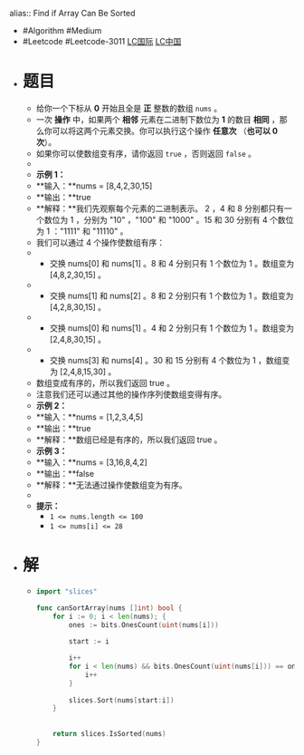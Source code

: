 alias:: Find if Array Can Be Sorted

- #Algorithm #Medium
- #Leetcode #Leetcode-3011 [LC国际](https://leetcode.com/problems/find-if-array-can-be-sorted/) [LC中国](https://leetcode.cn/problems/find-if-array-can-be-sorted/)
- # 题目
	- 给你一个下标从 **0** 开始且全是 **正** 整数的数组 `nums` 。
	- 一次 **操作** 中，如果两个 **相邻** 元素在二进制下数位为 **1** 的数目 **相同** ，那么你可以将这两个元素交换。你可以执行这个操作 **任意次** （**也可以 0 次**）。
	- 如果你可以使数组变有序，请你返回 `true` ，否则返回 `false` 。
	-
	- **示例 1：**
	- **输入：**nums = [8,4,2,30,15]
	- **输出：**true
	- **解释：**我们先观察每个元素的二进制表示。 2 ，4 和 8 分别都只有一个数位为 1 ，分别为 "10" ，"100" 和 "1000" 。15 和 30 分别有 4 个数位为 1 ："1111" 和 "11110" 。
	- 我们可以通过 4 个操作使数组有序：
	- - 交换 nums[0] 和 nums[1] 。8 和 4 分别只有 1 个数位为 1 。数组变为 [4,8,2,30,15] 。
	- - 交换 nums[1] 和 nums[2] 。8 和 2 分别只有 1 个数位为 1 。数组变为 [4,2,8,30,15] 。
	- - 交换 nums[0] 和 nums[1] 。4 和 2 分别只有 1 个数位为 1 。数组变为 [2,4,8,30,15] 。
	- - 交换 nums[3] 和 nums[4] 。30 和 15 分别有 4 个数位为 1 ，数组变为 [2,4,8,15,30] 。
	- 数组变成有序的，所以我们返回 true 。
	- 注意我们还可以通过其他的操作序列使数组变得有序。
	- **示例 2：**
	- **输入：**nums = [1,2,3,4,5]
	- **输出：**true
	- **解释：**数组已经是有序的，所以我们返回 true 。
	- **示例 3：**
	- **输入：**nums = [3,16,8,4,2]
	- **输出：**false
	- **解释：**无法通过操作使数组变为有序。
	-
	- **提示：**
		- `1 <= nums.length <= 100`
		- `1 <= nums[i] <= 28`
- # 解
	- ```go
	  import "slices"
	  
	  func canSortArray(nums []int) bool {
	      for i := 0; i < len(nums); {
	          ones := bits.OnesCount(uint(nums[i]))
	          
	          start := i
	  
	          i++
	          for i < len(nums) && bits.OnesCount(uint(nums[i])) == ones {
	              i++
	          }
	          
	          slices.Sort(nums[start:i])
	      }
	      
	      
	      return slices.IsSorted(nums)
	  }
	  
	  
	  ```